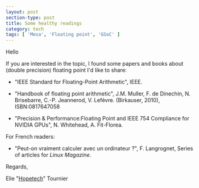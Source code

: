 ```yaml
---
layout: post
section-type: post
title: Some healthy readings
category: tech
tags: [ 'Mesa', 'Floating point', 'GSoC' ]
---
```

Hello

If you are interested in the topic, I found some papers and books about (double precision) floating point I'd like to share:

* "IEEE Standard for Floating-Point Arithmetic", IEEE.
 
* "Handbook of floating point arithmetic", J.M. Muller, F. de Dinechin, N. Brisebarre, C.-P. Jeannerod, V. Lefèvre. (Birkauser, 2010), ISBN:0817647058

* "Precision & Performance:Floating Point and IEEE 754 Compliance for NVIDIA GPUs", N. Whitehead, A. Fit-Florea.


For French readers:

* "Peut-on vraiment calculer avec un ordinateur ?", F. Langrognet, Series of articles for _Linux Magazine_.


Regards,

Elie "[Hopetech](https://github.com/Hopetech)" Tournier
